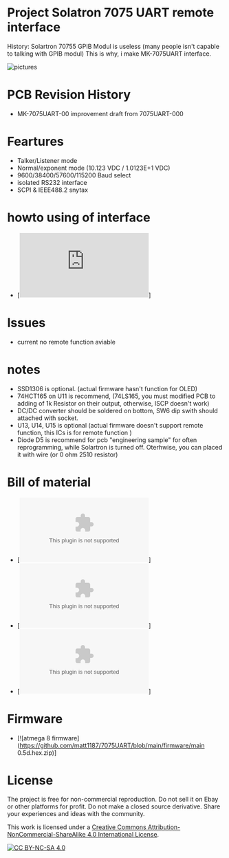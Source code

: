 # Project  Solatron 7075 UART remote interface

History: Solartron 70755 GPIB Modul is useless (many people isn't capable to talking with GPIB modul) 
This is why, i make  MK-7075UART interface.

![pictures](https://github.com/matt1187/7075UART/blob/main/pictures/7075UART-1.jpg)

# PCB Revision History 
- MK-7075UART-00 improvement draft from  7075UART-000

# Feartures
- Talker/Listener mode
- Normal/exponent mode (10.123 VDC  / 1.0123E+1 VDC)
- 9600/38400/57600/115200 Baud select
- isolated RS232 interface
- SCPI & IEEE488.2 snytax 

# howto using of interface
- [![csv-file ](https://github.com/matt1187/7075UART/blob/main/howto_0_5d.md)]

  
# Issues 
-  current no  remote function aviable

# notes
- SSD1306 is optional. (actual firmware hasn't function for OLED)
- 74HCT165 on U11 is recommend,  (74LS165, you must modified PCB to adding of 1k Resistor on their output, otherwise, ISCP doesn't work)
- DC/DC converter should be soldered on bottom,  SW6 dip swith should attached with socket.
- U13, U14, U15 is optional (actual firmware doesn't support remote function, this ICs is for remote function )
- Diode D5 is recommend for pcb "engineering sample" for often reprogramming, while Solartron is turned off. Oterhwise, you can placed it with wire (or 0 ohm 2510 resistor)

# Bill of material
- [![csv-file ](https://github.com/matt1187/7075UART/blob/main/gerber/MK-7075UART-000.csv)]
- [![gerber-file ](https://github.com/matt1187/7075UART/blob/main/gerber/gerber.zip)]
- [![3D-print-file ](https://github.com/matt1187/7075UART/blob/main/DDD/DDD.zip)]

# Firmware
- [![atmega 8 firmware](https://github.com/matt1187/7075UART/blob/main/firmware/main 0.5d.hex.zip)]

# License
The project is free for non-commercial reproduction. Do not sell it on Ebay or other platforms for profit. Do not make a closed source derivative. Share your experiences and ideas with the community.

This work is licensed under a [Creative Commons Attribution-NonCommercial-ShareAlike 4.0 International License][cc-by-nc-sa].

[![CC BY-NC-SA 4.0][cc-by-nc-sa-image]][cc-by-nc-sa]

[cc-by-nc-sa]: http://creativecommons.org/licenses/by-nc-sa/4.0/
[cc-by-nc-sa-image]: https://licensebuttons.net/l/by-nc-sa/4.0/88x31.png
